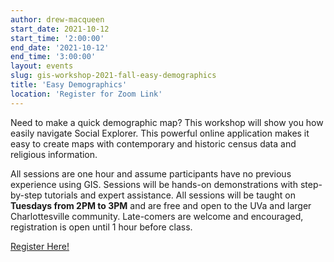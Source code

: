 ```yaml
---
author: drew-macqueen
start_date: 2021-10-12
start_time: '2:00:00'
end_date: '2021-10-12'
end_time: '3:00:00'
layout: events
slug: gis-workshop-2021-fall-easy-demographics
title: 'Easy Demographics'
location: 'Register for Zoom Link'
---
```


Need to make a quick demographic map?  This workshop will show you how easily navigate Social Explorer.  This powerful online application makes it easy to create maps with contemporary and historic census data and religious information.

All sessions are one hour and assume participants have no previous experience using GIS.  Sessions will be hands-on demonstrations with step-by-step tutorials and expert assistance.  All sessions will be taught on **Tuesdays from 2PM to 3PM** and are free and open to the UVa and larger Charlottesville community. Late-comers are welcome and encouraged, registration is open until 1 hour before class.

[Register Here!](https://cal.lib.virginia.edu/calendar/events/Fall2021GISWorkshop6)
